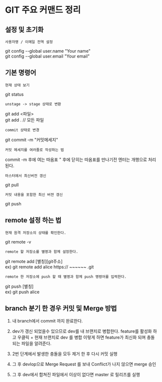 # GIT 주요 커맨드 정리

## 설정 및 초기화

```
사용자명 / 이메일 전역 설정
```

git config --global user.name "Your name" <br>
git config --global user.email "Your email" <br>

## 기본 명령어

```
현재 상태 보기
```

git status

```
unstage -> stage 상태로 변환
```

git add <파일> <br>
git add . // 모든 파일 <br>

```
commit 상태로 변경
```

git commit -m "커밋메세지"

```
커밋 메세지를 여러줄로 작성하는 법
```

commit -m 후에 여는 따옴표 " 후에 닫히는 따옴표를 만나기전 엔터는 개행으로 처리 된다.

```
마스터에서 최신버전 갱신
```

git pull

```
커밋 내용을 포함한 최신 버젼 갱신
```

git push

## remote 설정 하는 법

```
현재 원격 저장소의 상태를 확인한다.
```

git remote -v

```
remote 할 저장소를 별명과 함께 설정한다.
```

git remote add [별칭][git주소] <br>
ex) git remote add alice https:// ~~~~~~ .git

```
remote 한 저장소에 push 할 때 별명과 함께 push 명령어를 입력한다.
```

git push [별칭] <br>
ex) git push alice

## branch 분기 한 경우 커밋 및 Merge 방법

1. 내 branch에서 commit 까지 완료한다.

2. dev가 갱신 되었을수 있으므로 dev를 내 브랜치로 병합한다.
   feature를 활성화 하고 우클릭 + 현재 브랜치로 dev 를 병합
   이렇게 하면 feature가 최신화 되며 충돌 되는 파일을 알려준다.

3. 2번 단계에서 발생한 충돌을 모두 제거 한 후 다시 커밋 실행

4. 그 후 devlop으로 Merge Request 를 보내 Conflict가 나지 않으면 merge 승인

5. 그 후 dev에서 합쳐진 파일에서 이상이 없다면 master 로 릴리즈를 실행
